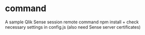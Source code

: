 # command
A sample Qlik Sense session remote command 
npm install + check necessary settings in config.js (also need Sense server certificates)
